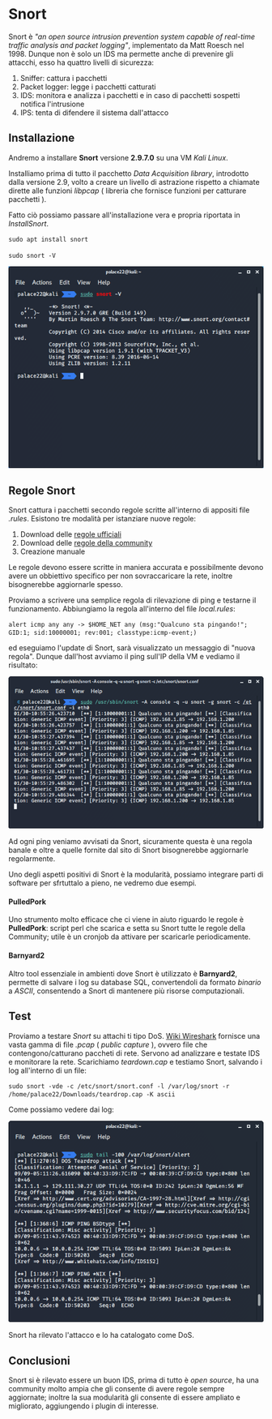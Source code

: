 # Snort

Snort è *"an open source intrusion prevention system capable of real-time traffic analysis and packet logging"*, implementato da Matt Roesch nel 1998. Dunque non è solo un IDS ma permette anche di prevenire gli attacchi, esso ha quattro livelli di sicurezza: 
1. Sniffer: cattura i pacchetti
2. Packet logger: legge i pacchetti catturati
3. IDS: monitora e analizza i pacchetti e in caso di pacchetti sospetti notifica l'intrusione
4. IPS: tenta di difendere il sistema dall'attacco


## Installazione 
Andremo a installare **Snort** versione **2.9.7.0** su una VM *Kali Linux*.

Installiamo prima di tutto il pacchetto *Data Acquisition library*, introdotto dalla versione 2.9, volto a creare un livello di astrazione rispetto a chiamate dirette alle funzioni *libpcap* ( libreria che fornisce funzioni per catturare pacchetti ).

Fatto ciò possiamo passare all'installazione vera e propria riportata in *InstallSnort*.

```
sudo apt install snort

sudo snort -V
```

![Alt text](Screen/snort-v.png )

## Regole Snort
Snort cattura i pacchetti secondo regole scritte all'interno di appositi file *.rules*. Esistono tre modalità per istanziare nuove regole:

1. Download delle [regole ufficiali](https://www.snort.org/advisories/talos-rules-2020-01-22)
2. Download delle [regole della community](https://www.snort.org/downloads/community/community-rules.tar.gz) 
3. Creazione manuale

Le regole devono essere scritte in maniera accurata e possibilmente devono avere un obbiettivo specifico per non sovraccaricare la rete, inoltre bisognerebbe aggiornarle spesso.

Proviamo a scrivere una semplice regola di rilevazione di ping e testarne il funzionamento. Abbiungiamo la regola all'interno del file *local.rules*:

```
alert icmp any any -> $HOME_NET any (msg:"Qualcuno sta pingando!"; GID:1; sid:10000001; rev:001; classtype:icmp-event;)
```

ed eseguiamo l'update di Snort, sarà visualizzato un messaggio di "nuova regola". Dunque dall'host avviamo il ping sull'IP della VM e vediamo il risultato:

![Alt text](Screen/TestNewRule.png )

Ad ogni ping veniamo avvisati da Snort, sicuramente questa è una regola banale e oltre a quelle fornite dal sito di Snort bisognerebbe aggiornarle regolarmente.

Uno degli aspetti positivi di Snort è la modularità, possiamo integrare parti di software per sfrtuttalo a pieno, ne vedremo due esempi.

#### PulledPork
Uno strumento molto efficace che ci viene in aiuto riguardo le regole è **PulledPork**: script perl che scarica e setta su Snort tutte le regole della Community; utile è un cronjob da attivare per scaricarle periodicamente.

#### Barnyard2
Altro tool essenziale in ambienti dove Snort è utilizzato è **Barnyard2**, permette di salvare i log su database SQL, convertendoli da formato *binario* a *ASCII*, consentendo a Snort di mantenere più risorse computazionali.


## Test
Proviamo a testare *Snort* su attachi ti tipo DoS. [Wiki Wireshark](https://wiki.wireshark.org/) fornisce una vasta gamma di file *.pcap* ( *public capture* ), ovvero file che contengono/catturano paccheti di rete. Servono ad analizzare e testate IDS e monitorare la rete. Scarichiamo *teardown.cap* e testiamo Snort, salvando i log all'interno di un file:

```
sudo snort -vde -c /etc/snort/snort.conf -l /var/log/snort -r /home/palace22/Downloads/teardrop.cap -K ascii
```

Come possiamo vedere dai log: 

![Alt text](Screen/DoS.png )

Snort ha rilevato l'attacco e lo ha catalogato come DoS.

## Conclusioni

Snort si è rilevato essere un buon IDS, prima di tutto è *open source*, ha una community molto ampia che gli consente di avere regole sempre aggiornate; inoltre la sua modularità gli consente di essere ampliato e migliorato, aggiungendo i plugin di interesse.
 